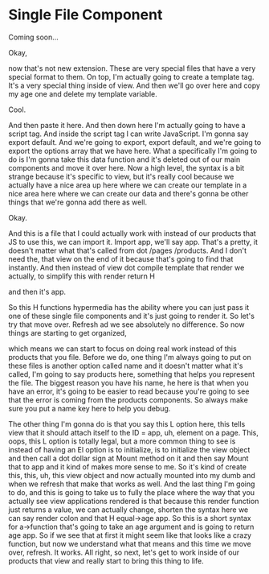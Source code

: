 # Single File Component

Coming soon...

Okay,

now that's not new extension. These are very special files that have a very special
format to them. On top, I'm actually going to create a template tag. It's a very
special thing inside of view. And then we'll go over here and copy my age one and
delete my template variable.

Cool.

And then paste it here. And then down here I'm actually going to have a script tag.
And inside the script tag I can write JavaScript. I'm gonna say export default. And
we're going to export, export default, and we're going to export the options array
that we have here. What a specifically I'm going to do is I'm gonna take this data
function and it's deleted out of our main components and move it over here. Now a
high level, the syntax is a bit strange because it's specific to view, but it's
really cool because we actually have a nice area up here where we can create our
template in a nice area here where we can create our data and there's gonna be other
things that we're gonna add there as well.

Okay.

And this is a file that I could actually work with instead of our products that JS to
use this, we can import it. Import app, we'll say app. That's a pretty, it doesn't
matter what that's called from dot /pages /products. And I don't need the, that view
on the end of it because that's going to find that instantly. And then instead of
view dot compile template that render we actually, to simplify this with render
return H

and then it's app.

So this H functions hypermedia has the ability where you can just pass it one of
these single file components and it's just going to render it. So let's try that move
over. Refresh ad we see absolutely no difference. So now things are starting to get
organized,

which means we can start to focus on doing real work instead of this products that
you file. Before we do, one thing I'm always going to put on these files is another
option called name and it doesn't matter what it's called, I'm going to say products
here, something that helps you represent the file. The biggest reason you have his
name, he here is that when you have an error, it's going to be easier to read because
you're going to see that the error is coming from the products components. So always
make sure you put a name key here to help you debug.

The other thing I'm gonna do is that you say this L option here, this tells view that
it should attach itself to the ID = app, uh, element on a page. This, oops, this L
option is totally legal, but a more common thing to see is instead of having an El
option is to initialize, is to initialize the view object and then call a dot dollar
sign at Mount method on it and then say Mount that to app and it kind of makes more
sense to me. So it's kind of create this, this, uh, this view object and now actually
mounted into my dumb and when we refresh that make that works as well. And the last
thing I'm going to do, and this is going to take us to fully the place where the way
that you actually see view applications rendered is that because this render function
just returns a value, we can actually change, shorten the syntax here we can say
render colon and that H equal->age app. So this is a short syntax for a->function
that's going to take an age argument and is going to return age app. So if we see
that at first it might seem like that looks like a crazy function, but now we
understand what that means and this time we move over, refresh. It works. All right,
so next, let's get to work inside of our products that view and really start to bring
this thing to life.

